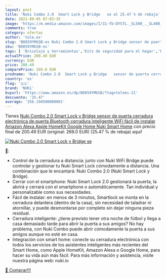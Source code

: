 ```yaml
---
layout: post
title: 'Nuki Combo 2.0  Smart Lock y Bridge   se al 25.47 % de rebaja'
date: 2021-09-05 07:03:35
image: 'https://m.media-amazon.com/images/I/31-fb-DYS7L._SL500_._SL400_.jpg'
comments: true
category: ofertas
author: 'tole.es'
slug: 'B0859YMGSB-es Nuki Combo 2.0 Smart Lock y Bridge sensor de puerta...'
sku: 'B0859YMGSB-es'
tags: [ 'Bricolaje y herramientas','Kits de seguridad para el hogar','Prevención y seguridad','Sistemas de seguridad para el hogar','alexa','google','home','nuki', ]
actualPrice: 200.49 EUR
currency: EUR
price: 200.49
comparePrice: 269.0 EUR
prodname: 'Nuki Combo 2.0  Smart Lock y Bridge   sensor de puerta cerradura electrónica de puerta  Bluetooth cerradura inteligente WiFi  fácil de instalar Amazon Alexa  Apple HomeKit Google Home  Nuki Smart Home'
country: 'es'
flag: '🇪🇸'
brand: 'NUKi'
buyurl: 'https://www.amazon.es/dp/B0859YMGSB/?tag=tolees-21'
descuento: '25.47'
average: '256.194500000001'
---
```


Tienes [Nuki Combo 2.0  Smart Lock y Bridge   sensor de puerta cerradura electrónica de puerta  Bluetooth cerradura inteligente WiFi  fácil de instalar Amazon Alexa  Apple HomeKit Google Home  Nuki Smart Home](https://www.amazon.es/dp/B0859YMGSB/?tag=tolees-21) con precio final de  200.49 EUR (original: 269.0 EUR) (25.47 %  de rebaja) aqui!

[![Nuki Combo 2.0  Smart Lock y Bridge   se](https://m.media-amazon.com/images/I/31-fb-DYS7L._SL500_._SL400_.jpg)](https://www.amazon.es/dp/B0859YMGSB/?tag=tolees-21)

🔎:

- Control de la cerradura a distancia: junto con Nuki WiFi Bridge puede controlar y gestionar tu Nuki Smart Lock cómodamente a distancia. Una combinación que le encantará: Nuki Combo 2.0 (Nuki Smart Lock y Bridge).
- Cerrar con el smartphone: Nuki Smart Lock 2.0 gestionará la puerta, la abrirá y cerrará con el smartphone o automáticamente. Tan individual y personalizable como sus necesidades.
- Fácil de instalar: en menos de 3 minutos, Smartlock se monta en la cerradura delantera (dentro de la casa), sin necesidad de taladrar ni atornillar, y puede desmontarse por completo sin dejar ninguna pieza residual.
- Cerradura inteligente: ¿tiene previsto tener otra noche de fútbol y llega a casa demasiado tarde para abrir la puerta a sus amigos? No hay problema, con Nuki Combo puede abrir cómodamente la puerta a sus amigos aunque no esté en casa.
- Integración con smart home: conecte su cerradura electrónica con todos los servicios de los asistentes inteligentes más recientes del Smart Home, como Apple HomeKit, Amazon Alexa o Google Home, para hacer su vida aún más fácil. Para más información y asistencia, visite nuestra página web: nuki.io

[🛒 Comprar!!!](https://www.amazon.es/dp/B0859YMGSB/?tag=tolees-21)
